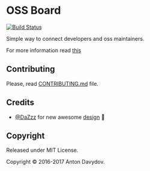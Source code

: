 # OSS Board
[![Build Status](https://travis-ci.org/davydovanton/ossboard.svg?branch=master)](https://travis-ci.org/davydovanton/ossboard)

Simple way to connect developers and oss maintainers.

For more information read [this](http://www.ossboard.org/about)

## Contributing

Please, read [CONTRIBUTING.md](https://github.com/davydovanton/ossboard/blob/master/CONTRIBUTING.md) file.

## Credits

* [@DaZzz](https://github.com/DaZzz) for new awesome [design](https://github.com/davydovanton/ossboard/issues/11) :tada:

## Copyright

Released under MIT License.

Copyright © 2016-2017 Anton Davydov.
